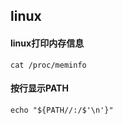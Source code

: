 ## linux

#### linux打印内存信息
```
cat /proc/meminfo
```

#### 按行显示PATH
```
echo "${PATH//:/$'\n'}"
```












